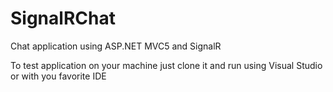 # SignalRChat
Chat application using ASP.NET MVC5 and SignalR

To test application on your machine just clone it and run using Visual Studio or with you favorite IDE

